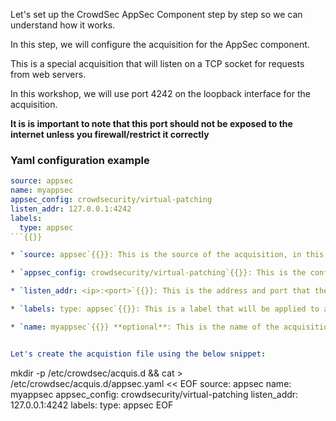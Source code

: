 Let's set up the CrowdSec AppSec Component step by step so we can understand how it works.

In this step, we will configure the acquisition for the AppSec component.

This is a special acquisition that will listen on a TCP socket for requests from web servers.

In this workshop, we will use port 4242 on the loopback interface for the acquisition.

**It is is important to note that this port should not be exposed to the internet unless you firewall/restrict it correctly**

### Yaml configuration example

```yaml
source: appsec
name: myappsec
appsec_config: crowdsecurity/virtual-patching
listen_addr: 127.0.0.1:4242
labels:
  type: appsec
```{{}}

* `source: appsec`{{}}: This is the source of the acquisition, in this case it is the AppSec component. (It must be `appsec`{{}}, putting any other value will cause the acquisition to fail)

* `appsec_config: crowdsecurity/virtual-patching`{{}}: This is the configuration that will be used by the AppSec component. In this case, we are going to use the official vpatch rules `crowdsecurity/virtual-patching`{{}}.

* `listen_addr: <ip>:<port>`{{}}: This is the address and port that the acquisition will listen on. In this case, we are going to use `127.0.0.1:4242`{{}}.

* `labels: type: appsec`{{}}: This is a label that will be applied to all events generated by this acquisition. Type `appsec`{{}} is mandatory.

* `name: myappsec`{{}} **optional**: This is the name of the acquisition, it can be anything you want. This is useful when you have multiple acquisitions as the name is provided within the log line.


Let's create the acquistion file using the below snippet:

```
mkdir -p /etc/crowdsec/acquis.d && cat > /etc/crowdsec/acquis.d/appsec.yaml << EOF
source: appsec
name: myappsec
appsec_config: crowdsecurity/virtual-patching
listen_addr: 127.0.0.1:4242
labels:
  type: appsec
EOF
```{{execute T1}}
